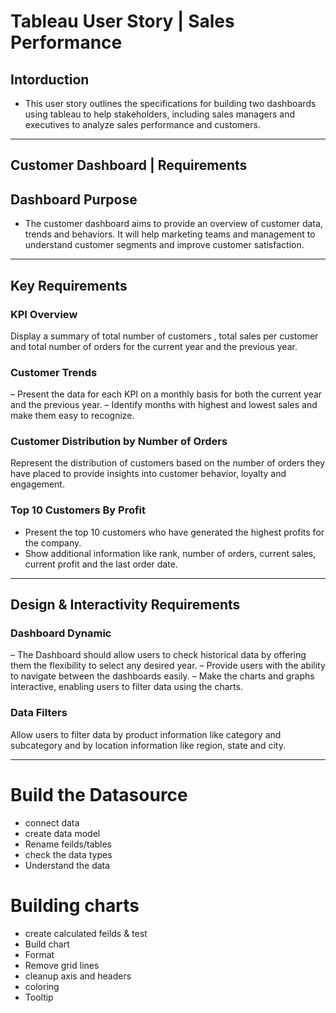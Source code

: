 # Tableau User Story | Sales Performance
## Intorduction
- This user story outlines the specifications for building two dashboards using tableau to help stakeholders, including sales managers and executives to analyze sales performance and customers. 
---
## Customer Dashboard | Requirements
## Dashboard Purpose
- The customer dashboard aims to provide an overview of customer data, trends and behaviors. It will help marketing teams and management to understand customer segments and improve customer satisfaction.
---
## Key Requirements
### KPI Overview
Display a summary of total number of customers , total sales per customer and total number of orders for the current year and the previous year.
### Customer Trends
 – Present the data for each KPI on a monthly basis for both the current year and the previous year.
 – Identify months with highest and lowest sales and make them easy to recognize.
### Customer Distribution by Number of Orders
Represent the distribution of customers based on the number of orders they have placed to provide insights into customer behavior, loyalty and engagement.
### Top 10 Customers By Profit 
- Present the top 10 customers who have generated the highest profits for the company.
- Show additional information like rank, number of orders, current sales, current profit and the last order date.
---
## Design & Interactivity Requirements
### Dashboard Dynamic
 – The Dashboard should allow users to check historical data by offering them the flexibility to select any desired year.
 – Provide users with the ability to navigate between the dashboards easily.
 – Make the charts and graphs interactive, enabling users to filter data using the charts.
### Data Filters
Allow users to filter data by product information like category and subcategory and by location information like region, state and city.

---
# Build the Datasource
- connect data
- create data model
- Rename feilds/tables
- check the data types
- Understand the data

# Building charts 
- create calculated feilds & test
- Build chart
- Format
-  Remove grid lines
-  cleanup axis and headers
-  coloring
-  Tooltip



